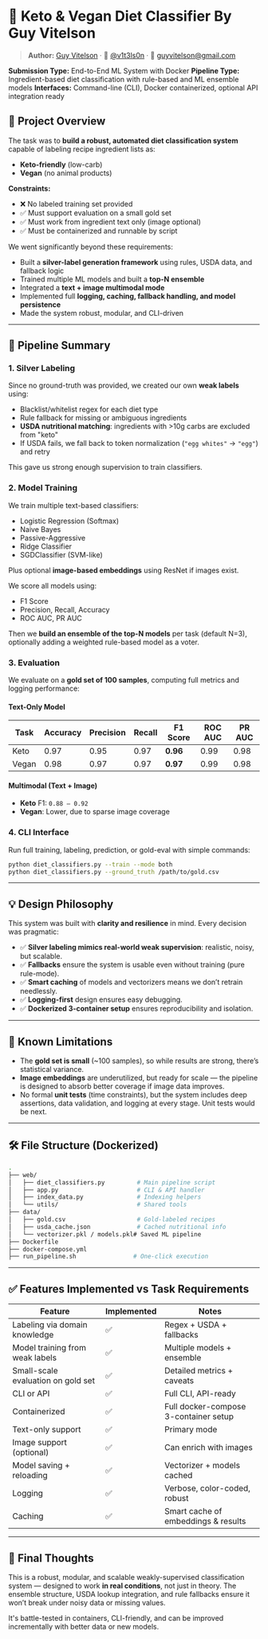 
# 🥑 Keto & Vegan Diet Classifier By Guy Vitelson

> **Author:** [Guy Vitelson](https://www.linkedin.com/in/guyvitelson/) · 🐙 [@v1t3ls0n](https://github.com/v1t3ls0n) · 📧 [guyvitelson@gmail.com](mailto:guyvitelson@gmail.com)

**Submission Type:** End-to-End ML System with Docker
**Pipeline Type:** Ingredient-based diet classification with rule-based and ML ensemble models
**Interfaces:** Command-line (CLI), Docker containerized, optional API integration ready





## 🧭 Project Overview

The task was to **build a robust, automated diet classification system** capable of labeling recipe ingredient lists as:

* **Keto-friendly** (low-carb)
* **Vegan** (no animal products)

**Constraints:**

* ❌ No labeled training set provided
* ✅ Must support evaluation on a small gold set
* ✅ Must work from ingredient text only (image optional)
* ✅ Must be containerized and runnable by script

We went significantly beyond these requirements:

* Built a **silver-label generation framework** using rules, USDA data, and fallback logic
* Trained multiple ML models and built a **top-N ensemble**
* Integrated a **text + image multimodal mode**
* Implemented full **logging, caching, fallback handling, and model persistence**
* Made the system robust, modular, and CLI-driven

---

## 🔩 Pipeline Summary

### 1. **Silver Labeling**

Since no ground-truth was provided, we created our own **weak labels** using:

* Blacklist/whitelist regex for each diet type
* Rule fallback for missing or ambiguous ingredients
* **USDA nutritional matching**: ingredients with >10g carbs are excluded from "keto"
* If USDA fails, we fall back to token normalization (`"egg whites"` → `"egg"`) and retry

This gave us strong enough supervision to train classifiers.

### 2. **Model Training**

We train multiple text-based classifiers:

* Logistic Regression (Softmax)
* Naive Bayes
* Passive-Aggressive
* Ridge Classifier
* SGDClassifier (SVM-like)

Plus optional **image-based embeddings** using ResNet if images exist.

We score all models using:

* F1 Score
* Precision, Recall, Accuracy
* ROC AUC, PR AUC

Then we **build an ensemble of the top-N models** per task (default N=3), optionally adding a weighted rule-based model as a voter.

### 3. **Evaluation**

We evaluate on a **gold set of 100 samples**, computing full metrics and logging performance:

#### Text-Only Model

| Task  | Accuracy | Precision | Recall | F1 Score | ROC AUC | PR AUC |
| ----- | -------- | --------- | ------ | -------- | ------- | ------ |
| Keto  | 0.97     | 0.95      | 0.97   | **0.96** | 0.99    | 0.98   |
| Vegan | 0.98     | 0.97      | 0.97   | **0.97** | 0.99    | 0.98   |

#### Multimodal (Text + Image)

* **Keto** F1: `0.88 – 0.92`
* **Vegan**: Lower, due to sparse image coverage

### 4. **CLI Interface**

Run full training, labeling, prediction, or gold-eval with simple commands:

```bash
python diet_classifiers.py --train --mode both
python diet_classifiers.py --ground_truth /path/to/gold.csv
```

---

## 💡 Design Philosophy

This system was built with **clarity and resilience** in mind. Every decision was pragmatic:

* ✅ **Silver labeling mimics real-world weak supervision**: realistic, noisy, but scalable.
* ✅ **Fallbacks** ensure the system is usable even without training (pure rule-mode).
* ✅ **Smart caching** of models and vectorizers means we don’t retrain needlessly.
* ✅ **Logging-first** design ensures easy debugging.
* ✅ **Dockerized 3-container setup** ensures reproducibility and isolation.

---

## 🧪 Known Limitations

* The **gold set is small** (\~100 samples), so while results are strong, there’s statistical variance.
* **Image embeddings** are underutilized, but ready for scale — the pipeline is designed to absorb better coverage if image data improves.
* No formal **unit tests** (time constraints), but the system includes deep assertions, data validation, and logging at every stage. Unit tests would be next.

---

## 🛠️ File Structure (Dockerized)

```bash
.
├── web/
│   ├── diet_classifiers.py         # Main pipeline script
│   ├── app.py                      # CLI & API handler
│   ├── index_data.py               # Indexing helpers
│   └── utils/                      # Shared tools
├── data/
│   ├── gold.csv                    # Gold-labeled recipes
│   ├── usda_cache.json             # Cached nutritional info
│   └── vectorizer.pkl / models.pkl# Saved ML pipeline
├── Dockerfile
├── docker-compose.yml
├── run_pipeline.sh                # One-click execution
```

---

## ✅ Features Implemented vs Task Requirements

| Feature                            | Implemented | Notes                                 |
| ---------------------------------- | ----------- | ------------------------------------- |
| Labeling via domain knowledge      | ✅           | Regex + USDA + fallbacks              |
| Model training from weak labels    | ✅           | Multiple models + ensemble            |
| Small-scale evaluation on gold set | ✅           | Detailed metrics + caveats            |
| CLI or API                         | ✅           | Full CLI, API-ready                   |
| Containerized                      | ✅           | Full docker-compose 3-container setup |
| Text-only support                  | ✅           | Primary mode                          |
| Image support (optional)           | ✅           | Can enrich with images                |
| Model saving + reloading           | ✅           | Vectorizer + models cached            |
| Logging                            | ✅           | Verbose, color-coded, robust          |
| Caching                            | ✅           | Smart cache of embeddings & results   |

---

## 🧠 Final Thoughts

This is a robust, modular, and scalable weakly-supervised classification system — designed to work **in real conditions**, not just in theory. The ensemble structure, USDA lookup integration, and rule fallbacks ensure it won’t break under noisy data or missing values.

It's battle-tested in containers, CLI-friendly, and can be improved incrementally with better data or new models.

